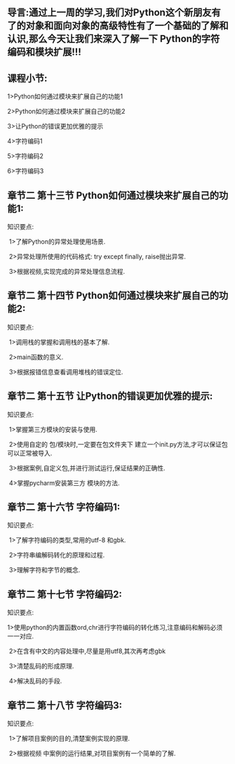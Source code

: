## 导言:通过上一周的学习,我们对Python这个新朋友有了的对象和面向对象的高级特性有了一个基础的了解和认识,那么今天让我们来深入了解一下 Python的字符编码和模块扩展!!!

## 课程小节:  
1>Python如何通过模块来扩展自己的功能1

2>Python如何通过模块来扩展自己的功能2

3>让Python的错误更加优雅的提示

4>字符编码1

5>字符编码2

6>字符编码3

## 章节二 第十三节 Python如何通过模块来扩展自己的功能1:
   知识要点:

​        1>了解Python的异常处理使用场景.

​        2>异常处理所使用的代码格式: try  except  finally,  raise抛出异常.

​        3>根据视频,实现完成的异常处理信息流程.

## 章节二 第十四节 Python如何通过模块来扩展自己的功能2:
   知识要点:

​        1>调用栈的掌握和调用栈的基本了解.

​        2>main函数的意义.

​        3>根据报错信息查看调用堆栈的错误定位.

## 章节二 第十五节 让Python的错误更加优雅的提示:
   知识要点:

​        1>掌握第三方模块的安装与使用.

​        2>使用自定的 包/模块时,一定要在包文件夹下 建立一个init.py方法,才可以保证包可以正常被导入.

​        3>根据案例,自定义包,并进行测试运行,保证结果的正确性.

​        4>掌握pycharm安装第三方 模块的方法.

## 章节二 第十六节 字符编码1:
   知识要点:

​        1>了解字符编码的类型,常用的utf-8 和gbk.

​        2>字符串编解码转化的原理和过程.

​        3>理解字符和字节的概念.

## 章节二 第十七节 字符编码2:
   知识要点:

​        1>使用python的内置函数ord,chr进行字符编码的转化练习,注意编码和解码必须一一对应.

​        2>在含有中文的内容处理中,尽量是用utf8,其次再考虑gbk

​        3>清楚乱码的形成原理.

​        4>解决乱码的手段.

## 章节二 第十八节 字符编码3:
   知识要点:

​        1>了解项目案例的目的,清楚案例实现的原理.

​        2>根据视频 中案例的运行结果,对项目案例有一个简单的了解.